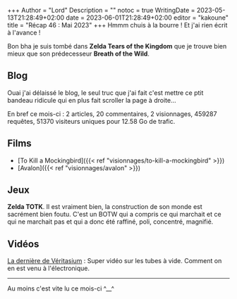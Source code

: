 +++
Author = "Lord"
Description = ""
notoc = true
WritingDate = 2023-05-13T21:28:49+02:00
date = 2023-06-01T21:28:49+02:00
editor = "kakoune"
title = "Récap 46 : Mai 2023"
+++
Hmmm chuis à la bourre !
Et j'ai rien écrit à l'avance !

Bon bha je suis tombé dans **Zelda Tears of the Kingdom** que je trouve bien mieux que son prédecesseur **Breath of the Wild**.

## Blog
Ouai j'ai délaissé le blog, le seul truc que j'ai fait c'est mettre ce ptit bandeau ridicule qui en plus fait scroller la page à droite…

En bref ce mois-ci : 2 articles, 20 commentaires, 2 visionnages, 459287 requêtes, 51370 visiteurs uniques pour 12.58 Go de trafic.

## Films

  - [To Kill a Mockingbird]({{< ref "visionnages/to-kill-a-mockingbird" >}}) 
  - [Avalon]({{< ref "visionnages/avalon" >}}) 

## Jeux

**Zelda TOTK**.
Il est vraiment bien, la construction de son monde est sacrément bien foutu.
C'est un BOTW qui a compris ce qui marchait et ce qui ne marchait pas et qui a donc été raffiné, poli, concentré, magnifié.

## Vidéos
[La dernière de Véritasium](https://www.youtube.com/watch?v=FU_YFpfDqqA) : Super vidéo sur les tubes à vide.
Comment on en est venu à l'électronique.

----
Au moins c'est vite lu ce mois-ci ^__^
